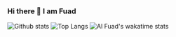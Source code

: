 ### Hi there 👋 I am Fuad

<!--
**Fuad9/Fuad9** is a ✨ _special_ ✨ repository because its `README.md` (this file) appears on your GitHub profile.

Here are some ideas to get you started:

- 🔭 I’m currently working as a Front End Developer 
- 🌱 I’m currently learning everything
- 👯 I’m looking to collaborate on creating creative contents
- 🤔 I’m looking for help with ...
- 💬 Ask me about anything related to javascript
- 📫 How to reach me: ...
- 😄 Pronouns: ...
- ⚡ Fun fact: I love to explore the world
-->

![Github stats](https://github-readme-stats.vercel.app/api?username=Fuad9&show_icons=true&theme=highcontrast)
![Top Langs](https://github-readme-stats.vercel.app/api/top-langs/?username=Fuad9&langs_count=7)
![Al Fuad's wakatime stats](https://github-readme-stats.vercel.app/api/wakatime?username=devFuad)
